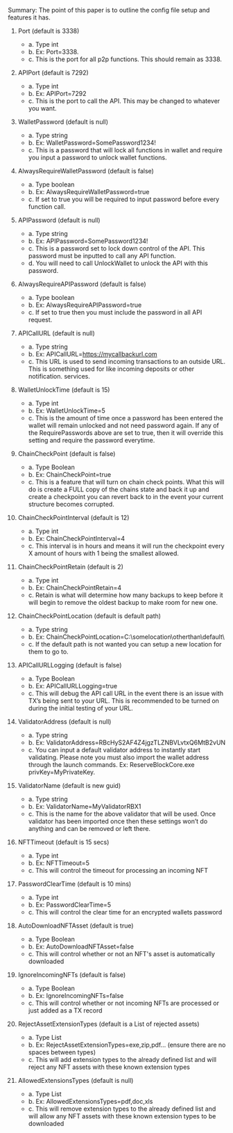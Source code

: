 Summary:
The point of this paper is to outline the config file setup and features it has.
1.	Port (default is 3338)
	+ a. Type int
	+ b. Ex: Port=3338.
	+ c. This is the port for all p2p functions. This should remain as 3338.
  
2.	APIPort (default is 7292)
	+ a.	Type int
	+ b.	Ex: APIPort=7292
	+ c.	This is the port to call the API. This may be changed to whatever you want.

3.	WalletPassword (default is null)
	+ a.	Type string
	+ b.	Ex: WalletPassword=SomePassword1234!
	+ c.	This is a password that will lock all functions in wallet and require you input a password to unlock wallet functions.

4.	AlwaysRequireWalletPassword (default is false)
	+ a.	Type boolean
	+ b.	Ex: AlwaysRequireWalletPassword=true
	+ c.	If set to true you will be required to input password before every function call. 

5.	APIPassword (default is null)
	+ a.	Type string
	+ b.	Ex: APIPassword=SomePassword1234!
	+ c.	This is a password set to lock down control of the API. This password must be inputted to call any API function.
	+ d.    You will need to call UnlockWallet to unlock the API with this password.

6.	AlwaysRequireAPIPassword (default is false)
	+ a.	Type boolean
	+ b.	Ex: AlwaysRequireAPIPassword=true
	+ c.	If set to true then you must include the password in all API request.

7.	APICallURL (default is null)
	+ a.	Type string
	+ b.	Ex: APICallURL=https://mycallbackurl.com
	+ c.	This URL is used to send incoming transactions to an outside URL. This is something used for like incoming deposits or other notification. services.

8.	WalletUnlockTime (default is 15)
	+ a.	Type int
	+ b.	Ex: WalletUnlockTime=5
	+ c.	This is the amount of time once a password has been entered the wallet will remain unlocked and not need password again. If any of the RequirePasswords above are set to true, then it will override this setting and require the password everytime. 

9.	ChainCheckPoint (default is false)
	+ a.	Type Boolean
	+ b.	Ex: ChainCheckPoint=true
	+ c.	This is a feature that will turn on chain check points. What this will do is create a FULL copy of the chains state and back it up and create a checkpoint you can revert back to in the event your current structure becomes corrupted. 

10.	ChainCheckPointInterval (default is 12)
	+ a.	Type int
	+ b.	Ex: ChainCheckPointInterval=4
	+ c.	This interval is in hours and means it will run the checkpoint every X amount of hours with 1 being the smallest allowed.

11.	ChainCheckPointRetain (default is 2)
	+ a.	Type int
	+ b.	Ex: ChainCheckPointRetain=4
	+ c.	Retain is what will determine how many backups to keep before it will begin to remove the oldest backup to make room for new one.

12.	ChainCheckPointLocation (default is default path)
	+ a.	Type string
	+ b.	Ex: ChainCheckPointLocation=C:\somelocation\otherthan\default\
	+ c.	If the default path is not wanted you can setup a new location for them to go to.

13.	APICallURLLogging (default is false)
	+ a.	Type Boolean
	+ b.	Ex: APICallURLLogging=true 
	+ c.	This will debug the API call URL in the event there is an issue with TX’s being sent to your URL. This is recommended to be turned on during the initial testing of your URL.

14.	ValidatorAddress (default is null)
	+ a.	Type string
	+ b.	Ex: ValidatorAddress=RBcHyS2AF4Z4jgzTLZNBVLvtxQ6MtB2vUN
	+ c.	You can input a default validator address to instantly start validating. Please note you must also import the wallet address through the launch commands. Ex: ReserveBlockCore.exe privKey=MyPrivateKey.

15.	ValidatorName (default is new guid)
	+ a.	Type string
	+ b.	Ex: ValidatorName=MyValidatorRBX1
	+ c.	This is the name for the above validator that will be used. Once validator has been imported once then these settings won’t do anything and can be removed or left there. 

16.	NFTTimeout (default is 15 secs)
	+ a.	Type int
	+ b.	Ex: NFTTimeout=5
	+ c.	This will control the timeout for processing an incoming NFT 

17.	PasswordClearTime (default is 10 mins)
	+ a.	Type int
	+ b.	Ex: PasswordClearTime=5
	+ c.	This will control the clear time for an encrypted wallets password

18.	AutoDownloadNFTAsset (default is true)
	+ a.	Type Boolean
	+ b.	Ex: AutoDownloadNFTAsset=false
	+ c.	This will control whether or not an NFT's asset is automatically downloaded

19.	IgnoreIncomingNFTs (default is false)
	+ a.	Type Boolean
	+ b.	Ex: IgnoreIncomingNFTs=false
	+ c.	This will control whether or not incoming NFTs are processed or just added as a TX record

20.	RejectAssetExtensionTypes (default is a List of rejected assets)
	+ a.	Type List<string>
	+ b.	Ex: RejectAssetExtensionTypes=exe,zip,pdf... (ensure there are no spaces between types)
	+ c.	This will add extension types to the already defined list and will reject any NFT assets with these known extension types


21.	AllowedExtensionsTypes (default is null)
	+ a.	Type List<string>
	+ b.	Ex: AllowedExtensionsTypes=pdf,doc,xls
	+ c.	This will remove extension types to the already defined list and will allow any NFT assets with these known extension types to be downloaded
